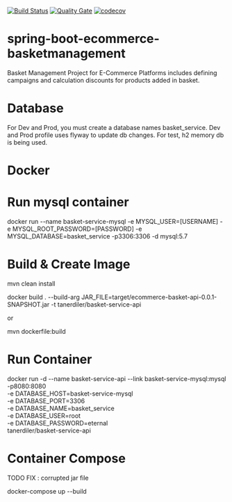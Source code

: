 [![Build Status](https://travis-ci.org/tanerdiler/spring-boot-ecommerce-basketmanagement.svg?branch=master)](https://travis-ci.org/tanerdiler/spring-boot-ecommerce-basketmanagement)
[![Quality Gate](https://sonarcloud.io/api/project_badges/measure?project=com.tanerdiler%3Aecommerce-basket-api&metric=alert_status)](https://sonarcloud.io/dashboard?id=com.tanerdiler%3Aecommerce-basket-api)
[![codecov](https://codecov.io/gh/tanerdiler/spring-boot-ecommerce-basketmanagement/branch/master/graph/badge.svg)](https://codecov.io/gh/tanerdiler/spring-boot-ecommerce-basketmanagement)




# spring-boot-ecommerce-basketmanagement
Basket Management Project for E-Commerce Platforms includes defining campaigns and calculation discounts for products added in basket.

# Database

For Dev and Prod, you must create a database names basket_service. Dev and Prod profile uses flyway to update db changes.
For test, h2 memory db is being used.

# Docker

# Run mysql container 

docker run --name basket-service-mysql -e MYSQL_USER=[USERNAME] -e MYSQL_ROOT_PASSWORD=[PASSWORD] -e MYSQL_DATABASE=basket_service -p3306:3306 -d mysql:5.7

# Build & Create Image

mvn clean install

docker build . --build-arg JAR_FILE=target/ecommerce-basket-api-0.0.1-SNAPSHOT.jar -t tanerdiler/basket-service-api

or

mvn dockerfile:build

# Run Container

docker run -d --name basket-service-api --link basket-service-mysql:mysql -p8080:8080 \
            -e DATABASE_HOST=basket-service-mysql \
            -e DATABASE_PORT=3306 \
            -e DATABASE_NAME=basket_service \
            -e DATABASE_USER=root \
            -e DATABASE_PASSWORD=eternal \
            tanerdiler/basket-service-api

# Container Compose

TODO FIX : corrupted jar file

docker-compose up --build

